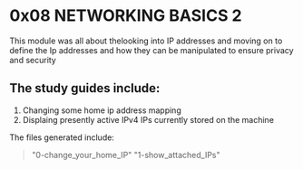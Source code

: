 # 0x08 NETWORKING BASICS 2

This module was all about thelooking into IP addresses and moving on to define the Ip addresses and how they can be manipulated to ensure privacy and security

## The study guides include:
1. Changing some home ip address mapping
2. Displaing presently active IPv4 IPs currently stored on the machine

The files generated include:

> "0-change\_your\_home\_IP"
> "1-show\_attached\_IPs"
